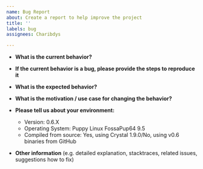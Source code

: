 ```yaml
---
name: Bug Report
about: Create a report to help improve the project
title: ''
labels: bug
assignees: Charibdys

---
```


* **What is the current behavior?**


* **If the current behavior is a bug, please provide the steps to reproduce it**


* **What is the expected behavior?**


* **What is the motivation / use case for changing the behavior?**


* **Please tell us about your environment:**
  
  - Version: 0.6.X
  - Operating System: Puppy Linux FossaPup64 9.5
  - Compiled from source: Yes, using Crystal 1.9.0/No, using v0.6 binaries from GitHub

* **Other information** (e.g. detailed explanation, stacktraces, related issues, suggestions how to fix)
